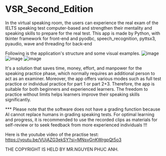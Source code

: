 # VSR_Second_Edition
In the virtual speaking room, the users can experience the real exam of the IELTS speaking test computer-based and strengthen their mentality and speaking skills to prepare for the real test. This app is made by Python, with tkinter framework for front-end and pyodbc, speech_recognition, pyttsx3, pyaudio, wave and threading for back-end 

Following is the application's structure and some visual examples.
![image](https://github.com/user-attachments/assets/ca04258e-a61b-444f-8f07-a5e08e6c03d0)
![image](https://github.com/user-attachments/assets/c438c2b5-d178-43b4-b3f3-3660962b30cf)
![image](https://github.com/user-attachments/assets/d0fbaa59-fa80-407f-8d8b-4badce09a895)

 It's a solution that saves time, money, effort, and manpower for the speaking practice phase, which normally requires an additional person to act as an examiner. Moreover, the app offers various modes such as full test practice or individual practice for part 1 or part 2+3. Therefore, the app is suitable for both beginners and experienced learners. The freedom to practice without limits helps learners improve their speaking skills significantly. 
 
*** Please note that the software does not have a grading function because AI cannot replace humans in grading speaking tests. For optimal learning and progress, it is recommended to use the recorded clips as materials for self-review or to seek feedback from more experienced individuals !!! 

Here is the youtube video of the practise test: 
https://youtu.be/VUjAZG3ekSY?si=MNsvGnKWrgpQt5o3


THE COPYRIGHT IS HELD BY MR.NGUYEN PHUC ANH.
